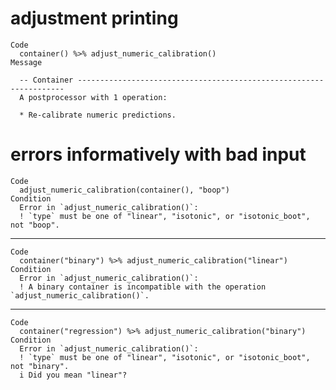# adjustment printing

    Code
      container() %>% adjust_numeric_calibration()
    Message
      
      -- Container -------------------------------------------------------------------
      A postprocessor with 1 operation:
      
      * Re-calibrate numeric predictions.

# errors informatively with bad input

    Code
      adjust_numeric_calibration(container(), "boop")
    Condition
      Error in `adjust_numeric_calibration()`:
      ! `type` must be one of "linear", "isotonic", or "isotonic_boot", not "boop".

---

    Code
      container("binary") %>% adjust_numeric_calibration("linear")
    Condition
      Error in `adjust_numeric_calibration()`:
      ! A binary container is incompatible with the operation `adjust_numeric_calibration()`.

---

    Code
      container("regression") %>% adjust_numeric_calibration("binary")
    Condition
      Error in `adjust_numeric_calibration()`:
      ! `type` must be one of "linear", "isotonic", or "isotonic_boot", not "binary".
      i Did you mean "linear"?

